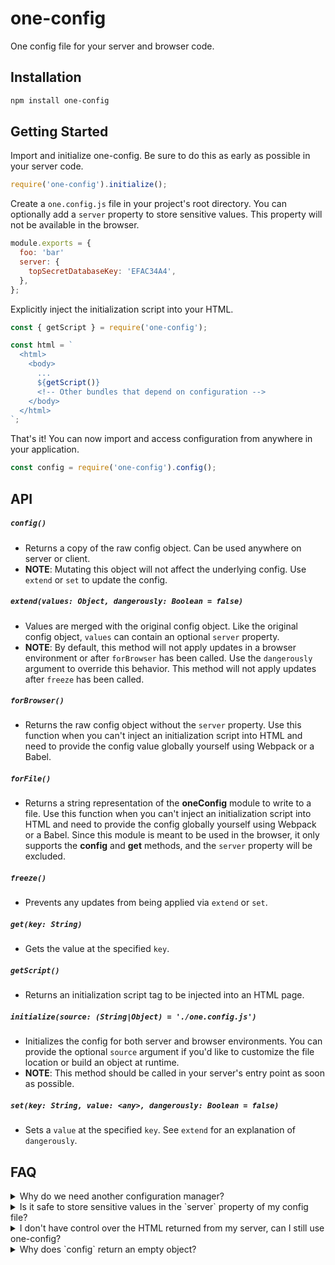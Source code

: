 # one-config

One config file for your server and browser code.


## Installation

```bash
npm install one-config
```


## Getting Started

Import and initialize one-config. Be sure to do this as early as possible in your server code.

```javascript
require('one-config').initialize();
```

Create a `one.config.js` file in your project's root directory. You can optionally add a `server` property to store sensitive values. This property will not be available in the browser.

```javascript
module.exports = {
  foo: 'bar'
  server: {
    topSecretDatabaseKey: 'EFAC34A4',
  },
};
```

Explicitly inject the initialization script into your HTML.

```javascript
const { getScript } = require('one-config');

const html = `
  <html>
    <body>
      ...
      ${getScript()}
      <!-- Other bundles that depend on configuration -->
    </body>
  </html>
`;
```

That's it! You can now import and access configuration from anywhere in your application.

```javascript
const config = require('one-config').config();
```


## API

##### `config()`

* Returns a copy of the raw config object. Can be used anywhere on server or client.
* **NOTE**: Mutating this object will not affect the underlying config. Use `extend` or `set` to update the config.

##### `extend(values: Object, dangerously: Boolean = false)`

* Values are merged with the original config object. Like the original config object, `values` can contain an optional `server` property.
* **NOTE**: By default, this method will not apply updates in a browser environment or after `forBrowser` has been called. Use the `dangerously` argument to override this behavior. This method will not apply updates after `freeze` has been called.


##### `forBrowser()`

* Returns the raw config object without the `server` property. Use this function when you can't inject an initialization script into HTML and need to provide the config value globally yourself using Webpack or a Babel.


##### `forFile()`

* Returns a string representation of the **oneConfig** module to write to a file. Use this function when you can't inject an initialization script into HTML and need to provide the config globally yourself using Webpack or a Babel.  Since this module is meant to be used in the browser, it only supports the **config** and **get** methods, and the `server` property will be excluded.


##### `freeze()`

* Prevents any updates from being applied via `extend` or `set`.


##### `get(key: String)`

* Gets the value at the specified `key`.


##### `getScript()`

* Returns an initialization script tag to be injected into an HTML page.


##### `initialize(source: (String|Object) = './one.config.js')`

* Initializes the config for both server and browser environments. You can provide the optional `source` argument if you'd like to customize the file location or build an object at runtime.
* **NOTE**: This method should be called in your server's entry point as soon as possible.


##### `set(key: String, value: <any>, dangerously: Boolean = false)`

* Sets a `value` at the specified `key`. See `extend` for an explanation of `dangerously`.


## FAQ

<details>
  <summary>Why do we need another configuration manager?</summary>

  Well, I searched NPM and couldn't find a library that met the following criteria:
  1. Works on both client and server
  2. Allows values to be defined at runtime, not just build time
  3. Allows sensitive values to be excluded from client-side code
</details>

<details>
  <summary>Is it safe to store sensitive values in the `server` property of my config file?</summary>

  Yes! Any values defined in the `server` field are excluded when you use from the config returned by `forBrowser`. Furthermore, `server` values will not get bundled into your client-side code if you import `one-config`, because config is required dynamically on the server.
</details>

<details>
  <summary>I don't have control over the HTML returned from my server, can I still use one-config?</summary>

  Sure! You can simply call `forFile` and use Webpack or Babel to define the config globally yourself. Here's an example.

  ```javascript
  // webpack.config.js

  const fs = require('fs');
  const { forFile, initialize } = require('one-config');
  const path = require('path');

  // Initialize the config
  initialize();

  // Write the module to a file
  fs.writeFileSync(
    path.resolve(__dirname, './one-config.js'),
    forFile()
  )

  module.exports = {
    // ... other webpack config
    resolve: {
      alias: {
        'one-config': path.resolve(__dirname, './one-config.js'),
      }
    }
  }
  ```
</details>

<details>
  <summary>Why does `config` return an empty object?</summary>

  Remember, you must import and configure one-config as early as possible in your server's entry file. Otherwise, you may be accessing one-config before it has been properly initialized.
</details>
